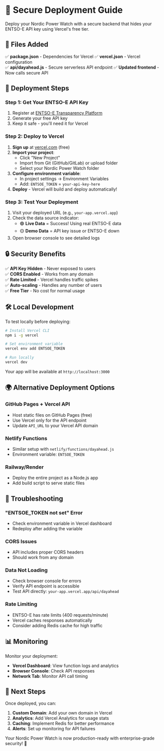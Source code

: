 # 🚀 Secure Deployment Guide

Deploy your Nordic Power Watch with a secure backend that hides your ENTSO-E API key using Vercel's free tier.

## 📁 Files Added

✅ **package.json** - Dependencies for Vercel
✅ **vercel.json** - Vercel configuration  
✅ **api/dayahead.js** - Secure serverless API endpoint
✅ **Updated frontend** - Now calls secure API

## 🔧 Deployment Steps

### Step 1: Get Your ENTSO-E API Key
1. Register at [ENTSO-E Transparency Platform](https://transparency.entsoe.eu/restful/static_content/Static%20content/web%20api/Guide.html)
2. Generate your free API key
3. Keep it safe - you'll need it for Vercel

### Step 2: Deploy to Vercel
1. **Sign up** at [vercel.com](https://vercel.com) (free)
2. **Import your project**:
   - Click "New Project"
   - Import from Git (GitHub/GitLab) or upload folder
   - Select your Nordic Power Watch folder
3. **Configure environment variable**:
   - In project settings → Environment Variables
   - Add: `ENTSOE_TOKEN` = `your-api-key-here`
4. **Deploy** - Vercel will build and deploy automatically!

### Step 3: Test Your Deployment
1. Visit your deployed URL (e.g., `your-app.vercel.app`)
2. Check the data source indicator:
   - 🟢 **Live Data** = Success! Using real ENTSO-E data
   - 🟡 **Demo Data** = API key issue or ENTSO-E down
3. Open browser console to see detailed logs

## 🔒 Security Benefits

✅ **API Key Hidden** - Never exposed to users  
✅ **CORS Enabled** - Works from any domain  
✅ **Rate Limited** - Vercel handles traffic spikes  
✅ **Auto-scaling** - Handles any number of users  
✅ **Free Tier** - No cost for normal usage  

## 🛠️ Local Development

To test locally before deploying:

```bash
# Install Vercel CLI
npm i -g vercel

# Set environment variable
vercel env add ENTSOE_TOKEN

# Run locally
vercel dev
```

Your app will be available at `http://localhost:3000`

## 🌍 Alternative Deployment Options

### GitHub Pages + Vercel API
- Host static files on GitHub Pages (free)
- Use Vercel only for the API endpoint
- Update `API_URL` to your Vercel API domain

### Netlify Functions
- Similar setup with `netlify/functions/dayahead.js`
- Environment variable: `ENTSOE_TOKEN`

### Railway/Render
- Deploy the entire project as a Node.js app
- Add build script to serve static files

## 🔧 Troubleshooting

### "ENTSOE_TOKEN not set" Error
- Check environment variable in Vercel dashboard
- Redeploy after adding the variable

### CORS Issues
- API includes proper CORS headers
- Should work from any domain

### Data Not Loading
- Check browser console for errors
- Verify API endpoint is accessible
- Test API directly: `your-app.vercel.app/api/dayahead`

### Rate Limiting
- ENTSO-E has rate limits (400 requests/minute)
- Vercel caches responses automatically
- Consider adding Redis cache for high traffic

## 📊 Monitoring

Monitor your deployment:
- **Vercel Dashboard**: View function logs and analytics
- **Browser Console**: Check API responses
- **Network Tab**: Monitor API call timing

## 🎯 Next Steps

Once deployed, you can:
1. **Custom Domain**: Add your own domain in Vercel
2. **Analytics**: Add Vercel Analytics for usage stats
3. **Caching**: Implement Redis for better performance
4. **Alerts**: Set up monitoring for API failures

Your Nordic Power Watch is now production-ready with enterprise-grade security! 🌟
